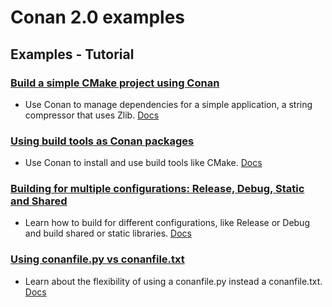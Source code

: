 # Conan 2.0 examples

## Examples - Tutorial

### [Build a simple CMake project using Conan](tutorial/consuming_packages/getting_started/simple_cmake_project/)

- Use Conan to manage dependencies for a simple application, a string compressor that uses Zlib. [Docs](https://docs.conan.io/en/2.0-alpha/tutorial/consuming_packages/getting_started/build_simple_cmake_project.html)

### [Using build tools as Conan packages](tutorial/consuming_packages/getting_started/tool_requires/)

- Use Conan to install and use build tools like CMake. [Docs](https://docs.conan.io/en/2.0-alpha/tutorial/consuming_packages/getting_started/build_tools_as_conan_packages.html)

### [Building for multiple configurations: Release, Debug, Static and Shared](tutorial/consuming_packages/getting_started/different_configurations/)

- Learn how to build for different configurations, like Release or Debug and build shared or static libraries. [Docs](https://docs.conan.io/en/2.0-alpha/tutorial/consuming_packages/getting_started/different_configurations.html)

### [Using conanfile.py vs conanfile.txt](ttutorial/consuming_packages/getting_started/conanfile_py/)

- Learn about the flexibility of using a conanfile.py instead a conanfile.txt. [Docs](https://docs.conan.io/en/2.0-alpha/tutorial/consuming_packages/getting_started/the_power_of_conanfile_py.html)
